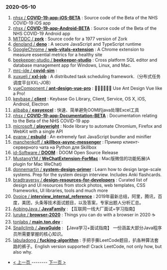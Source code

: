 ### 2020-05-10 
1. [
        nhsx /
**COVID-19-app-iOS-BETA**](https://github.com/nhsx/COVID-19-app-iOS-BETA) : Source code of the Beta of the NHS COVID-19 iOS app
1. [
        nhsx /
**COVID-19-app-Android-BETA**](https://github.com/nhsx/COVID-19-app-Android-BETA) : Source code of the Beta of the NHS COVID-19 Android app
1. [
        MITDDC /
**zork**](https://github.com/MITDDC/zork) : Source code for a 1977 version of Zork
1. [
        denoland /
**deno**](https://github.com/denoland/deno) : A secure JavaScript and TypeScript runtime
1. [
        GoogleChrome /
**web-vitals-extension**](https://github.com/GoogleChrome/web-vitals-extension) : A Chrome extension to measure essential metrics for a healthy site
1. [
        beekeeper-studio /
**beekeeper-studio**](https://github.com/beekeeper-studio/beekeeper-studio) : Cross platform SQL editor and database management app for Windows, Linux, and Mac.
1. [
        mrc-ide /
**covid-sim**](https://github.com/mrc-ide/covid-sim) : 
1. [
        xuxueli /
**xxl-job**](https://github.com/xuxueli/xxl-job) : A distributed task scheduling framework.（分布式任务调度平台XXL-JOB）
1. [
        vueComponent /
**ant-design-vue-pro**](https://github.com/vueComponent/ant-design-vue-pro) : 👨🏻‍💻👩🏻‍💻 Use Ant Design Vue like a Pro!
1. [
        keybase /
**client**](https://github.com/keybase/client) : Keybase Go Library, Client, Service, OS X, iOS, Android, Electron
1. [
        alibaba /
**easyexcel**](https://github.com/alibaba/easyexcel) : 快速、简单避免OOM的java处理Excel工具
1. [
        nhsx /
**COVID-19-app-Documentation-BETA**](https://github.com/nhsx/COVID-19-app-Documentation-BETA) : Documentation relating to the Beta of the NHS COVID-19 app
1. [
        microsoft /
**playwright**](https://github.com/microsoft/playwright) : Node library to automate Chromium, Firefox and WebKit with a single API
1. [
        evanw /
**esbuild**](https://github.com/evanw/esbuild) : An extremely fast JavaScript bundler and minifier
1. [
        manchenkoff /
**skillbox-async-messenger**](https://github.com/manchenkoff/skillbox-async-messenger) : Пример клиент-серверного чата на Python для Skillbox
1. [
        id-Software /
**DOOM**](https://github.com/id-Software/DOOM) : DOOM Open Source Release
1. [
        MustangYM /
**WeChatExtension-ForMac**](https://github.com/MustangYM/WeChatExtension-ForMac) : Mac版微信的功能拓展(A plugin for Mac WeChat)
1. [
        donnemartin /
**system-design-primer**](https://github.com/donnemartin/system-design-primer) : Learn how to design large-scale systems. Prep for the system design interview. Includes Anki flashcards.
1. [
        bradtraversy /
**design-resources-for-developers**](https://github.com/bradtraversy/design-resources-for-developers) : Curated list of design and UI resources from stock photos, web templates, CSS frameworks, UI libraries, tools and much more
1. [
        0voice /
**interview_internal_reference**](https://github.com/0voice/interview_internal_reference) : 2019年最新总结，阿里，腾讯，百度，美团，头条等技术面试题目，以及答案，专家出题人分析汇总。
1. [
        AobingJava /
**JavaFamily**](https://github.com/AobingJava/JavaFamily) : 【互联网一线大厂面试+学习指南】
1. [
        luruke /
**browser-2020**](https://github.com/luruke/browser-2020) : Things you can do with a browser in 2020 ☕️
1. [
        tonlabs /
**main.ton.dev**](https://github.com/tonlabs/main.ton.dev) : 
1. [
        Snailclimb /
**JavaGuide**](https://github.com/Snailclimb/JavaGuide) : 【Java学习+面试指南】 一份涵盖大部分Java程序员所需要掌握的核心知识。
1. [
        labuladong /
**fucking-algorithm**](https://github.com/labuladong/fucking-algorithm) : 手把手撕LeetCode题目，扒各种算法套路的裤子。English version supported! Crack LeetCode, not only how, but also why. 

- [ < 上一页 ](https://github.com/able8/github-trending-daily-record/blob/master/2020-05-09.md) -------- [ 下一页 > ](https://github.com/able8/github-trending-daily-record/blob/master/2020-05-11.md)
